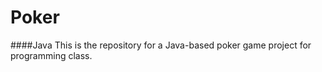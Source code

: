 Poker
==========
####Java
This is the repository for a Java-based poker game project for programming class.
